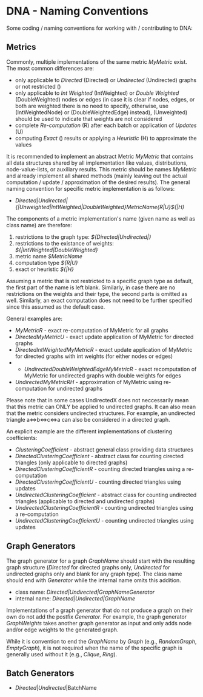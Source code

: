 DNA - Naming Conventions
=====================

Some coding / naming conventions for working with / contributing to DNA:


Metrics
---------------------
Commonly, multiple implementations of the same metric *MyMetric* exist.
The most common differences are:

- only applicable to *Directed* (Directed) or *Undirected* (Undirected) graphs or not restricted ()
- only applicable to *Int Weighted* (IntWeighted) or *Double Weighted* (DoubleWeighted) nodes or edges (in case it is clear if nodes, edges, or both are weighted there is no need to specify, otherwise, use (IntWeightedNode) or (DoubleWeightedEdge) instead), (Unweighted) should be used to indicate that weights are not considered
- complete *Re-computation* (R) after each batch or application of *Updates* (U)
- computing *Exact* () results or applying a *Heuristic* (H) to approximate the values

It is recommended to implement an abstract Metric *MyMetric* that contains all data structures shared by all implementation like values, distributions, node-value-lists, or auxiliary results.
This metric should be names *MyMetric* and already implement all shared methods (mainly leaving out the actual computation / update / approximation of the desired results).
The general naming convention for specific metric implementation is as follows:

- *${Directed|Undirected|}${|Unweighted|IntWeighted|DoubleWeighted}$MetricName${R|U}${|H}*

The components of a metric implementation's name (given name as well as class name) are therefore:

1. restrictions to the graph type: *${Directed|Undirected|}*
2. restrictions to the existance of weights: *${|IntWeighted|DoubleWeighted}*
1. metric name *$MetricName*
1. computation type *${R|U}*
1. exact or heuristic *${|H}*

Assuming a metric that is not restricted to a specific graph type as default, the first part of the name is left blank.
Similarly, in case there are no restrictions on the weights and their type, the second parts is omitted as well.
Similarly, an exact computation does not need to be further specified since this assumed as the default case.

General examples are:

- *MyMetricR* - exact re-computation of MyMetric for all graphs
- *DirectedMyMetricU* - exact update application of MyMetric for directed graphs
- *DirectedIntWeightedMyMetricR* - exact update application of MyMetric for directed graphs with int weights (for either nodes or edges)
- - *UndirectedDoubleWeightedEdgeMyMetricR* - exact recomputation of MyMetric for undirected graphs with double weights for edges
- *UndirectedMyMetricRH* - approximation of MyMetric using re-computation for undirected graphs

Please note that in some cases UndirectedX does not neccessarily mean that this metric can ONLY be applied to undirected graphs.
It can also mean that the metric considers undirected structures.
For example, an undirected triangle a<=>b<=>c<=>a can also be considered in a directed graph.

An explicit example are the different implementations of clustering coefficients:

- *ClusteringCoefficient* - abstract general class providing data structures
- *DirectedClusteringCoefficient* - abstract class for counting cirected triangles (only applicable to directed graphs)
- *DirectedClusteringCoefficientR* - counting directed triangles using a re-computation
- *DirectedClusteringCoefficientU* - counting directed triangles using updates
- *UndirectedClusteringCoefficient* - abstract class for counting undirected triangles (applicable to directed and undirected graphs)
- *UndirectedClusteringCoefficientR* - counting undirected triangles using a re-computation
- *UndirectedClusteringCoefficientU* - counting undirected triangles using updates



Graph Generators
---------------------

The graph generator for a graph *GraphName* should start with the resulting graph structure (*Directed* for directed graphs only, *Undirected* for undirected graphs only and blank for any graph type).
The class name should end with *Generator* while the internal name omits this addition.

- class name: *${Directed|Undirected|}$GraphNameGenerator*
- internal name: *${Directed|Undirected|}$GraphName*

Implementations of a graph generator that do not produce a graph on their own do not add the postfix *Generator*.
For example, the graph generator *GraphWeights* takes another graph generator as input and only adds node and/or edge weights to the generated graph.

While it is convention to end the *GraphName* by *Graph* (e.g., *RandomGraph*, *EmptyGraph*), it is not required when the name of the specific graph is generally used without it (e.g., *Clique*, *Ring*).



Batch Generators
---------------------

- ${Directed|Undirected|}$BatchName



